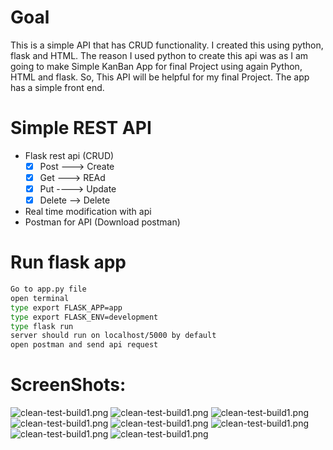 # Goal
This is a simple API that has CRUD functionality. I created this using python, flask and HTML. The reason I  used python to create this api was as I am going to make Simple KanBan App for final Project using again Python, HTML and flask. So, This API will be helpful for my final Project. The app  has a simple front end.
 

# Simple REST API
- Flask rest api (CRUD)
    - [x] Post ---> Create
    - [x] Get  ---> REAd
    - [x] Put ----> Update
    - [x] Delete --> Delete
- Real time modification with api
- Postman for API (Download postman)

# Run flask app
```bash
Go to app.py file
open terminal
type export FLASK_APP=app
type export FLASK_ENV=development
type flask run
server should run on localhost/5000 by default
open postman and send api request
```

# ScreenShots: 
![clean-test-build1.png](flask-rest/screenshots/form.png)
![clean-test-build1.png](flask-rest/screenshots/1.png)
![clean-test-build1.png](flask-rest/screenshots/2.5.png)
![clean-test-build1.png](flask-rest/screenshots/1.5.png)
![clean-test-build1.png](flask-rest/screenshots/2.png)
![clean-test-build1.png](flask-rest/screenshots/3.png)
![clean-test-build1.png](flask-rest/screenshots/beforedelete.png)
![clean-test-build1.png](flask-rest/screenshots/afterdelete.png)